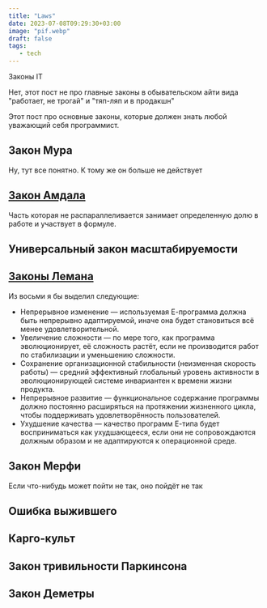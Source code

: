 ```yaml
---
title: "Laws"
date: 2023-07-08T09:29:30+03:00
image: "pif.webp"
draft: false
tags:
   - tech
---
```


Законы IT


Нет, этот пост не про главные законы в обывательском айти вида "работает, не трогай" и "тяп-ляп и в продакшн"

Этот пост про основные законы, которые должен знать любой уважающий себя программист.


## Закон Мура

Ну, тут все понятно. К тому же он больше не действует


## [Закон Амдала](https://ru.wikipedia.org/wiki/%D0%97%D0%B0%D0%BA%D0%BE%D0%BD_%D0%90%D0%BC%D0%B4%D0%B0%D0%BB%D0%B0)

Часть которая не распараллеливается занимает определенную долю в работе и участвует в формуле.

## Универсальный закон масштабируемости


## [Законы Лемана](https://ru.wikipedia.org/wiki/%D0%97%D0%B0%D0%BA%D0%BE%D0%BD%D1%8B_%D0%9B%D0%B5%D0%BC%D0%B0%D0%BD%D0%B0)

Из восьми я бы выделил следующие:

- Непрерывное изменение — используемая Е-программа должна быть непрерывно адаптируемой, иначе она будет становиться всё менее удовлетворительной.
- Увеличение сложности — по мере того, как программа эволюционирует, её сложность растёт, если не производится работ по стабилизации и уменьшению сложности.
- Сохранение организационной стабильности (неизменная скорость работы) — средний эффективный глобальный уровень активности в эволюционирующей системе инвариантен к времени жизни продукта.
- Непрерывное развитие — функциональное содержание программы должно постоянно расширяться на протяжении жизненного цикла, чтобы поддерживать удовлетворённость пользователей.
- Ухудшение качества — качество программ Е-типа будет восприниматься как ухудшающееся, если они не сопровождаются должным образом и не адаптируются к операционной среде.

## Закон Мерфи

Если что-нибудь может пойти не так, оно пойдёт не так

## Ошибка выжившего

## Карго-культ

## Закон тривильности Паркинсона

## Закон Деметры

